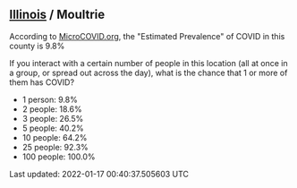 
## [Illinois](/united-states/illinois) / Moultrie

According to [MicroCOVID.org](http://microcovid.org),
the "Estimated Prevalence" of COVID in this county is 9.8%

If you interact with a certain number of people in this location
(all at once in a group, or spread out across the day), what is the chance that
1 or more of them has COVID?

- 1 person: 9.8%
- 2 people: 18.6%
- 3 people: 26.5%
- 5 people: 40.2%
- 10 people: 64.2%
- 25 people: 92.3%
- 100 people: 100.0%

Last updated: 2022-01-17 00:40:37.505603 UTC
